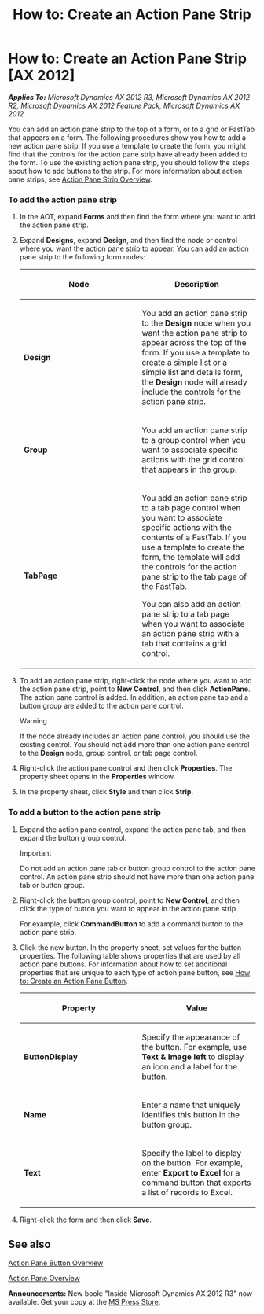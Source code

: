 ﻿---
title: 'How to: Create an Action Pane Strip'
TOCTitle: 'How to: Create an Action Pane Strip'
ms:assetid: 7ca9a2e6-1116-496e-8b0d-5d7210e1eebb
ms:mtpsurl: https://msdn.microsoft.com/en-us/library/Hh538482(v=AX.60)
ms:contentKeyID: 39508915
ms.date: 05/18/2015
mtps_version: v=AX.60
---

# How to: Create an Action Pane Strip [AX 2012]


_**Applies To:** Microsoft Dynamics AX 2012 R3, Microsoft Dynamics AX 2012 R2, Microsoft Dynamics AX 2012 Feature Pack, Microsoft Dynamics AX 2012_

You can add an action pane strip to the top of a form, or to a grid or FastTab that appears on a form. The following procedures show you how to add a new action pane strip. If you use a template to create the form, you might find that the controls for the action pane strip have already been added to the form. To use the existing action pane strip, you should follow the steps about how to add buttons to the strip. For more information about action pane strips, see [Action Pane Strip Overview](action-pane-strip-overview.md).

### To add the action pane strip

1.  In the AOT, expand **Forms** and then find the form where you want to add the action pane strip.

2.  Expand **Designs**, expand **Design**, and then find the node or control where you want the action pane strip to appear. You can add an action pane strip to the following form nodes:
    
    <table>
    <colgroup>
    <col style="width: 50%" />
    <col style="width: 50%" />
    </colgroup>
    <thead>
    <tr class="header">
    <th><p>Node</p></th>
    <th><p>Description</p></th>
    </tr>
    </thead>
    <tbody>
    <tr class="odd">
    <td><p><strong>Design</strong></p></td>
    <td><p>You add an action pane strip to the <strong>Design</strong> node when you want the action pane strip to appear across the top of the form. If you use a template to create a simple list or a simple list and details form, the <strong>Design</strong> node will already include the controls for the action pane strip.</p></td>
    </tr>
    <tr class="even">
    <td><p><strong>Group</strong></p></td>
    <td><p>You add an action pane strip to a group control when you want to associate specific actions with the grid control that appears in the group.</p></td>
    </tr>
    <tr class="odd">
    <td><p><strong>TabPage</strong></p></td>
    <td><p>You add an action pane strip to a tab page control when you want to associate specific actions with the contents of a FastTab. If you use a template to create the form, the template will add the controls for the action pane strip to the tab page of the FastTab.</p>
    <p>You can also add an action pane strip to a tab page when you want to associate an action pane strip with a tab that contains a grid control.</p></td>
    </tr>
    </tbody>
    </table>


3.  To add an action pane strip, right-click the node where you want to add the action pane strip, point to **New Control**, and then click **ActionPane**. The action pane control is added. In addition, an action pane tab and a button group are added to the action pane control.
    

    > [!WARNING]
    > <P>If the node already includes an action pane control, you should use the existing control. You should not add more than one action pane control to the <STRONG>Design</STRONG> node, group control, or tab page control.</P>



4.  Right-click the action pane control and then click **Properties**. The property sheet opens in the **Properties** window.

5.  In the property sheet, click **Style** and then click **Strip**.

### To add a button to the action pane strip

1.  Expand the action pane control, expand the action pane tab, and then expand the button group control.
    

    > [!IMPORTANT]
    > <P>Do not add an action pane tab or button group control to the action pane control. An action pane strip should not have more than one action pane tab or button group.</P>



2.  Right-click the button group control, point to **New Control**, and then click the type of button you want to appear in the action pane strip.
    
    For example, click **CommandButton** to add a command button to the action pane strip.

3.  Click the new button. In the property sheet, set values for the button properties. The following table shows properties that are used by all action pane buttons. For information about how to set additional properties that are unique to each type of action pane button, see [How to: Create an Action Pane Button](how-to-create-an-action-pane-button.md).
    
    <table>
    <colgroup>
    <col style="width: 50%" />
    <col style="width: 50%" />
    </colgroup>
    <thead>
    <tr class="header">
    <th><p>Property</p></th>
    <th><p>Value</p></th>
    </tr>
    </thead>
    <tbody>
    <tr class="odd">
    <td><p><strong>ButtonDisplay</strong></p></td>
    <td><p>Specify the appearance of the button. For example, use <strong>Text &amp; Image left</strong> to display an icon and a label for the button.</p></td>
    </tr>
    <tr class="even">
    <td><p><strong>Name</strong></p></td>
    <td><p>Enter a name that uniquely identifies this button in the button group.</p></td>
    </tr>
    <tr class="odd">
    <td><p><strong>Text</strong></p></td>
    <td><p>Specify the label to display on the button. For example, enter <strong>Export to Excel</strong> for a command button that exports a list of records to Excel.</p></td>
    </tr>
    </tbody>
    </table>


4.  Right-click the form and then click **Save**.

## See also

[Action Pane Button Overview](action-pane-button-overview.md)

[Action Pane Overview](action-pane-overview.md)

  
**Announcements:** New book: "Inside Microsoft Dynamics AX 2012 R3" now available. Get your copy at the [MS Press Store](https://www.microsoftpressstore.com/store/inside-microsoft-dynamics-ax-2012-r3-9780735685109).

